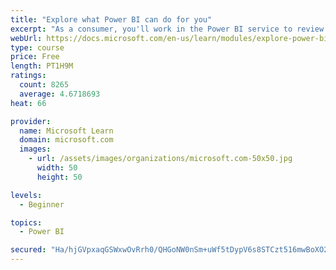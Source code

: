 ```yaml
---
title: "Explore what Power BI can do for you"
excerpt: "As a consumer, you'll work in the Power BI service to review and interact with content that has been shared with you. This module provides the foundational information that you need to work effectively in the Power BI service."
webUrl: https://docs.microsoft.com/en-us/learn/modules/explore-power-bi-service/
type: course
price: Free
length: PT1H9M
ratings:
  count: 8265
  average: 4.6718693
heat: 66

provider:
  name: Microsoft Learn
  domain: microsoft.com
  images:
    - url: /assets/images/organizations/microsoft.com-50x50.jpg
      width: 50
      height: 50

levels:
  - Beginner

topics:
  - Power BI

secured: "Ha/hjGVpxaqGSWxwOvRrh0/QHGoNW0nSm+uWf5tDypV6s8STCzt516mwBoXO20mu1sBHbXGny94lzbc86PqEuz0FFJtrNR+PUSlj9muC8NbVKN4+9X2BzYM5nmeW+ygiszn/0AD+TURyiAShCZx2rG7Vs4mxqJ+OVRGXTUuT6YXwGqP20SOFMwsrSp14xi1vHN+GWcVIzZLGwpAwhbgh52LqhsQhNEOHuc2O8sgwdx236ypHicf2xBZEwnIbzxGfUdSr5/xgXPqiaySCImV+prGwCRSR8Kebsgz9ISOeTJoZIPiredR450Bbhnxad59TDhHojeMlOjqciwTqN29sjBxRqbZ/N4fsDFFvFQFGwqNG9yMIDLlgAeim0DJfBR8irTz7GpuEtyMkopF79Xq4MM0iZVnZJguD8S1cT0ApY+8=;i7QKXjx0d7ZcTbXwbZv/Uw=="
---
```


